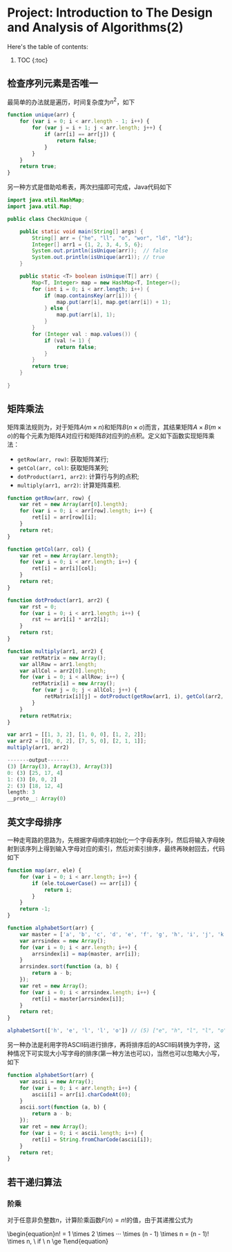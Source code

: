# Project: Introduction to The Design and Analysis of Algorithms(2)

Here's the table of contents:

1. TOC
{:toc}

## 检查序列元素是否唯一

最简单的办法就是遍历，时间复杂度为$n^2$，如下

```javascript
function unique(arr) {
    for (var i = 0; i < arr.length - 1; i++) {
        for (var j = i + 1; j < arr.length; j++) {
            if (arr[i] == arr[j]) {
                return false;
            }
        }
    }
    return true;
}
```

另一种方式是借助哈希表，两次扫描即可完成，Java代码如下

```java
import java.util.HashMap;
import java.util.Map;

public class CheckUnique {

    public static void main(String[] args) {
        String[] arr = {"he", "ll", "o", "wor", "ld", "ld"};
        Integer[] arr1 = {1, 2, 3, 4, 5, 6};
        System.out.println(isUnique(arr));  // false
        System.out.println(isUnique(arr1)); // true
    }

    public static <T> boolean isUnique(T[] arr) {
        Map<T, Integer> map = new HashMap<T, Integer>();
        for (int i = 0; i < arr.length; i++) {
            if (map.containsKey(arr[i])) {
                map.put(arr[i], map.get(arr[i]) + 1);
            } else {
                map.put(arr[i], 1);
            }
        }
        for (Integer val : map.values()) {
            if (val != 1) {
                return false;
            }
        }
        return true;
    }
    
}
```

## 矩阵乘法

矩阵乘法规则为，对于矩阵$A$($m \times n$)和矩阵$B$($n \times o$)而言，其结果矩阵$A \times B$($m \times o$)的每个元素为矩阵$A$对应行和矩阵$B$对应列的点积。定义如下函数实现矩阵乘法：

+ `getRow(arr, row)`: 获取矩阵某行;
+ `getCol(arr, col)`: 获取矩阵某列;
+ `dotProduct(arr1, arr2)`: 计算行与列的点积;
+ `multiply(arr1, arr2)`: 计算矩阵乘积.

```javascript
function getRow(arr, row) {
    var ret = new Array(arr[0].length);
    for (var i = 0; i < arr[row].length; i++) {
        ret[i] = arr[row][i];
    }
    return ret;
}

function getCol(arr, col) {
    var ret = new Array(arr.length);
    for (var i = 0; i < arr.length; i++) {
        ret[i] = arr[i][col];
    }
    return ret;
}

function dotProduct(arr1, arr2) {
    var rst = 0;
    for (var i = 0; i < arr1.length; i++) {
        rst += arr1[i] * arr2[i];
    }
    return rst;
}

function multiply(arr1, arr2) {
    var retMatrix = new Array();
    var allRow = arr1.length;
    var allCol = arr2[0].length;
    for (var i = 0; i < allRow; i++) {
        retMatrix[i] = new Array();
        for (var j = 0; j < allCol; j++) {
            retMatrix[i][j] = dotProduct(getRow(arr1, i), getCol(arr2, j));
        }
    }
    return retMatrix;
}

var arr1 = [[1, 3, 2], [1, 0, 0], [1, 2, 2]];
var arr2 = [[0, 0, 2], [7, 5, 0], [2, 1, 1]];
multiply(arr1, arr2)

-------output-------
(3) [Array(3), Array(3), Array(3)]
0: (3) [25, 17, 4]
1: (3) [0, 0, 2]
2: (3) [18, 12, 4]
length: 3
__proto__: Array(0)
```

## 英文字母排序

一种走弯路的思路为，先根据字母顺序初始化一个字母表序列，然后将输入字母映射到该序列上得到输入字母对应的索引，然后对索引排序，最终再映射回去，代码如下

```javascript
function map(arr, ele) {
    for (var i = 0; i < arr.length; i++) {
        if (ele.toLowerCase() == arr[i]) {
            return i;
        }
    }
    return -1;
}

function alphabetSort(arr) {
    var master = ['a', 'b', 'c', 'd', 'e', 'f', 'g', 'h', 'i', 'j', 'k', 'l', 'm', 'n', 'o', 'p', 'q', 'r', 's', 't', 'u', 'v', 'w', 'x', 'y', 'z'];
    var arrsindex = new Array();
    for (var i = 0; i < arr.length; i++) {
        arrsindex[i] = map(master, arr[i]);
    }
    arrsindex.sort(function (a, b) {
        return a - b;
    });
    var ret = new Array();
    for (var i = 0; i < arrsindex.length; i++) {
        ret[i] = master[arrsindex[i]];
    }
    return ret;
}

alphabetSort(['h', 'e', 'l', 'l', 'o']) // (5) ["e", "h", "l", "l", "o"]
```

另一种办法是利用字符ASCII码进行排序，再将排序后的ASCII码转换为字符，这种情况下可实现大小写字母的排序(第一种方法也可以)，当然也可以忽略大小写，如下

```javascript
function alphabetSort(arr) {
    var ascii = new Array();
    for (var i = 0; i < arr.length; i++) {
        ascii[i] = arr[i].charCodeAt(0);
    }
    ascii.sort(function (a, b) {
        return a - b;
    });
    var ret = new Array();
    for (var i = 0; i < ascii.length; i++) {
        ret[i] = String.fromCharCode(ascii[i]);
    }
    return ret;
}
```

## 若干递归算法

### 阶乘

对于任意非负整数$n$，计算阶乘函数$F(n) = n!$的值，由于其递推公式为

\begin{equation}n! = 1 \times 2 \times ··· \times (n - 1) \times n = (n - 1)! \times n, \ if \  n \ge 1\end{equation}
